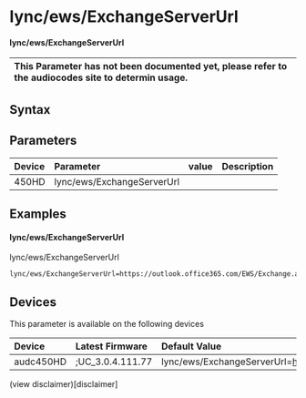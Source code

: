 ﻿---
description: lync/ews/ExchangeServerUrl
search: false
---

# lync/ews/ExchangeServerUrl

#### lync/ews/ExchangeServerUrl


| This Parameter has not been documented yet, please refer to the audiocodes site to determin usage.  | 
| :--- |

## Syntax

## Parameters
|Device|Parameter|value|Description|
|:---|:---|:---|:---|
| 450HD | lync/ews/ExchangeServerUrl |  |  |

## Examples
#### lync/ews/ExchangeServerUrl

lync/ews/ExchangeServerUrl

```
lync/ews/ExchangeServerUrl=https://outlook.office365.com/EWS/Exchange.asmx
```

## Devices
This parameter is available on the following devices

| Device | Latest Firmware | Default Value |
|:---|:---|:---|
| audc450HD | ;UC_3.0.4.111.77 | lync/ews/ExchangeServerUrl=https://outlook.office365.com/EWS/Exchange.asmx 

(view disclaimer)[disclaimer]
